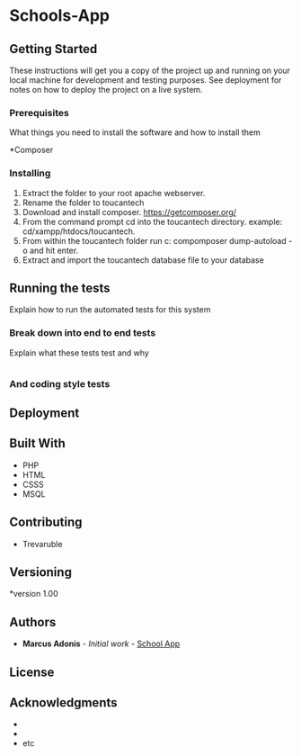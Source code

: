 # Schools-App

## Getting Started

These instructions will get you a copy of the project up and running on your local machine for development and testing purposes. See deployment for notes on how to deploy the project on a live system.

### Prerequisites

What things you need to install the software and how to install them

*Composer

### Installing

1. Extract the folder to your root apache webserver.
2. Rename the folder to toucantech
3. Download and install composer.  https://getcomposer.org/
4. From the command prompt cd into the toucantech directory.  example: cd/xampp/htdocs/toucantech.
5. From within the toucantech folder run c: compomposer dump-autoload -o and hit enter.
6. Extract and import the toucantech database file to your database
## Running the tests

Explain how to run the automated tests for this system

### Break down into end to end tests

Explain what these tests test and why

```

```

### And coding style tests




## Deployment



## Built With

* PHP
* HTML
* CSSS
* MSQL

## Contributing

 * Trevaruble

## Versioning

*version 1.00

## Authors

* **Marcus Adonis** - *Initial work* - [School App](https://github.com/PurpleBooth)



## License



## Acknowledgments

* 
* 
* etc

